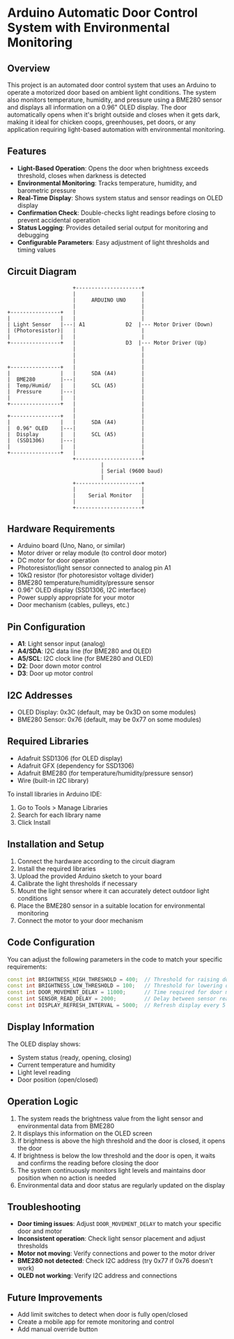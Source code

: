 # Arduino Automatic Door Control System with Environmental Monitoring

## Overview
This project is an automated door control system that uses an Arduino to operate a motorized door based on ambient light conditions. The system also monitors temperature, humidity, and pressure using a BME280 sensor and displays all information on a 0.96" OLED display. The door automatically opens when it's bright outside and closes when it gets dark, making it ideal for chicken coops, greenhouses, pet doors, or any application requiring light-based automation with environmental monitoring.

## Features
- **Light-Based Operation**: Opens the door when brightness exceeds threshold, closes when darkness is detected
- **Environmental Monitoring**: Tracks temperature, humidity, and barometric pressure
- **Real-Time Display**: Shows system status and sensor readings on OLED display
- **Confirmation Check**: Double-checks light readings before closing to prevent accidental operation
- **Status Logging**: Provides detailed serial output for monitoring and debugging
- **Configurable Parameters**: Easy adjustment of light thresholds and timing values

## Circuit Diagram

```
                     +---------------------+
                     |                     |
                     |     ARDUINO UNO     |
                     |                     |
+----------------+   |                     |
|                |   |                     |
| Light Sensor   |---| A1             D2  |--- Motor Driver (Down)
| (Photoresistor)|   |                     |
|                |   |                     |
+----------------+   |                D3  |--- Motor Driver (Up)
                     |                     |
                     |                     |
                     |                     |
+----------------+   |                     |
|                |   |     SDA (A4)        |
|  BME280        |---|                     |
|  Temp/Humid/   |   |     SCL (A5)        |
|  Pressure      |---|                     |
|                |   |                     |
+----------------+   |                     |
                     |                     |
+----------------+   |                     |
|                |   |     SDA (A4)        |
|  0.96" OLED    |---|                     |
|  Display       |   |     SCL (A5)        |
|  (SSD1306)     |---|                     |
|                |   |                     |
+----------------+   |                     |
                     +---------------------+
                              |
                              | Serial (9600 baud)
                              |
                     +---------------------+
                     |                     |
                     |    Serial Monitor   |
                     |                     |
                     +---------------------+
```

## Hardware Requirements
- Arduino board (Uno, Nano, or similar)
- Motor driver or relay module (to control door motor)
- DC motor for door operation
- Photoresistor/light sensor connected to analog pin A1
- 10kΩ resistor (for photoresistor voltage divider)
- BME280 temperature/humidity/pressure sensor
- 0.96" OLED display (SSD1306, I2C interface)
- Power supply appropriate for your motor
- Door mechanism (cables, pulleys, etc.)

## Pin Configuration
- **A1**: Light sensor input (analog)
- **A4/SDA**: I2C data line (for BME280 and OLED)
- **A5/SCL**: I2C clock line (for BME280 and OLED)
- **D2**: Door down motor control
- **D3**: Door up motor control

## I2C Addresses
- OLED Display: 0x3C (default, may be 0x3D on some modules)
- BME280 Sensor: 0x76 (default, may be 0x77 on some modules)

## Required Libraries
- Adafruit SSD1306 (for OLED display)
- Adafruit GFX (dependency for SSD1306)
- Adafruit BME280 (for temperature/humidity/pressure sensor)
- Wire (built-in I2C library)

To install libraries in Arduino IDE:
1. Go to Tools > Manage Libraries
2. Search for each library name
3. Click Install

## Installation and Setup
1. Connect the hardware according to the circuit diagram
2. Install the required libraries
3. Upload the provided Arduino sketch to your board
4. Calibrate the light thresholds if necessary
5. Mount the light sensor where it can accurately detect outdoor light conditions
6. Place the BME280 sensor in a suitable location for environmental monitoring
7. Connect the motor to your door mechanism

## Code Configuration
You can adjust the following parameters in the code to match your specific requirements:

```cpp
const int BRIGHTNESS_HIGH_THRESHOLD = 400;  // Threshold for raising door
const int BRIGHTNESS_LOW_THRESHOLD = 100;   // Threshold for lowering door
const int DOOR_MOVEMENT_DELAY = 11000;      // Time required for door movement (milliseconds)
const int SENSOR_READ_DELAY = 2000;         // Delay between sensor readings (milliseconds)
const int DISPLAY_REFRESH_INTERVAL = 5000;  // Refresh display every 5 seconds
```

## Display Information
The OLED display shows:
- System status (ready, opening, closing)
- Current temperature and humidity
- Light level reading
- Door position (open/closed)

## Operation Logic
1. The system reads the brightness value from the light sensor and environmental data from BME280
2. It displays this information on the OLED screen
3. If brightness is above the high threshold and the door is closed, it opens the door
4. If brightness is below the low threshold and the door is open, it waits and confirms the reading before closing the door
5. The system continuously monitors light levels and maintains door position when no action is needed
6. Environmental data and door status are regularly updated on the display

## Troubleshooting
- **Door timing issues**: Adjust `DOOR_MOVEMENT_DELAY` to match your specific door and motor
- **Inconsistent operation**: Check light sensor placement and adjust thresholds
- **Motor not moving**: Verify connections and power to the motor driver
- **BME280 not detected**: Check I2C address (try 0x77 if 0x76 doesn't work)
- **OLED not working**: Verify I2C address and connections

## Future Improvements
- Add limit switches to detect when door is fully open/closed
- Create a mobile app for remote monitoring and control
- Add manual override button


